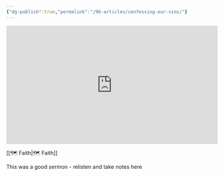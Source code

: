 ```yaml
---
{"dg-publish":true,"permalink":"/96-articles/confessing-our-sins/"}
---
```



<iframe width="560" height="315" src="https://www.youtube.com/embed/vQvhynwhYws" title="YouTube video player" frameborder="0" allow="accelerometer; autoplay; clipboard-write; encrypted-media; gyroscope; picture-in-picture" allowfullscreen></iframe>

[[🗺️ Faith\|🗺️ Faith]]

This was a good sermon - relisten and take notes here